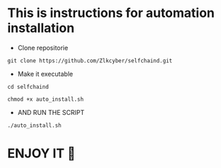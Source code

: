 # This is instructions for automation installation 

- Clone repositorie
``` 
git clone https://github.com/Zlkcyber/selfchaind.git
```
- Make it executable
```
cd selfchaind
```
```
chmod +x auto_install.sh
```

- AND RUN THE SCRIPT
```
./auto_install.sh
```

# ENJOY IT 🤝
